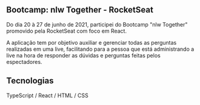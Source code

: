 ## Bootcamp: nlw Together - RocketSeat

Do dia 20 à 27 de junho de 2021, participei do Bootcamp "nlw Together" promovido pela RocketSeat com foco em React. 

A aplicação tem por objetivo auxiliar e gerenciar todas as perguntas realizadas em uma live, facilitando para 
a pessoa que está administrando a live na hora de responder as dúvidas e perguntas feitas pelos espectadores.

## Tecnologias

TypeScript / React / HTML / CSS
